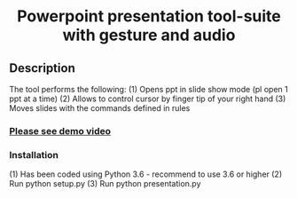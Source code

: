 <h1 align="center">Powerpoint presentation tool-suite with gesture and audio</h1>

## Description
The tool performs the following:
(1) Opens ppt in slide show mode (pl open 1 ppt at a time)
(2) Allows to control cursor by finger tip of your right hand
(3) Moves slides with the commands defined in rules

### [Please see demo video](https://www.youtube.com/watch?v=X1D0ceIVELw)

### Installation
(1) Has been coded using Python 3.6 - recommend to use 3.6 or higher
(2) Run python setup.py
(3) Run python presentation.py
